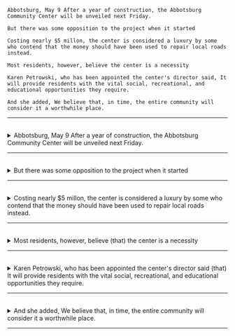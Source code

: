```
Abbotsburg, May 9 After a year of construction, the Abbotsburg Community Center will be unveiled next Friday.

But there was some opposition to the project when it started

Costing nearly $5 millon, the center is considered a luxury by some who contend that the money should have been used to repair local roads instead.

Most residents, however, believe the center is a necessity

Karen Petrowski, who has been appointed the center's director said, It will provide residents with the vital social, recreational, and educational opportunities they require. 

And she added, We believe that, in time, the entire community will consider it a worthwhile place.
```

---
<br>

<details>
  <summary>
    Abbotsburg, May 9 After a year of construction, the Abbotsburg Community Center will be unveiled next Friday.
  </summary>

  - 修飾語(地方副詞) : Abbotsburg
  
  - 修飾語(時間副詞) : May 9 After a year of construction
  
  - 主要要表達的 ⇒ the Abbotsburg Community Center will be unveiled next Friday.
    - 主部 : the Abbotsburg Community Center（Abbotsburg 社區中心）
      - the 定冠詞，表示特定的。
      - Abbotsburg 可能是地名，表示地點。
      - Community 名詞，表示社區。
      - Center 名詞，表示中心。
    - 述部 : will be unveiled next Friday.（將在下週五揭幕。）
      - 動詞 ⇒ will be unveiled 表示未來的動作，即社區中心將在未來揭幕。
        - will 助動詞，表示未來時態。
        - be 動詞，用來形成被動語態。
        - unveiled 動詞的過去分詞形式，表示揭幕或公開展示。  
      - 修飾語(時間副詞) ⇒ next Friday
        - next 形容詞，表示下一個。
        - Friday 名詞，表示星期五。

  > 這個句子描述了 Abbotsburg 社區中心經過一年的建設後將在下週五揭幕。主要信息在述部中，說明了社區中心的揭幕時間。

</details>

---
<br>

<details>
  <summary>
    But there was some opposition to the project when it started
  </summary>

  - But 連詞，表示轉折或對比。

  - 主要子句 : there was some opposition to the project
    - 主部 ⇒ there 代詞，指的是存在的事物或情況。
    - 述部 ⇒ was some opposition to the project
      - 動詞 : was 動詞，過去式，表示存在或發生。
      - 補語 : some opposition to the project，意指對該項目的某些反對。
      - some 限定詞，表示一些。
      - opposition 名詞，表示反對或反對意見。
      - to 介詞，表示對某事物的反對。
      - the 定冠詞，表示特定的。
      - project 名詞，表示項目或計劃。

  - 從屬子句 : when it started
    - when 連詞，引導時間狀語從句。
    - it 代詞，指的是前文提到的 "project"。
    - started 動詞的過去式，表示開始或啟動。

  > 這個句子描述了在項目開始時，對該項目存在一些反對意見或反對。主要信息在述部中，提供了有關反對意見的背景信息。句子中使用了 "But" 來引入對比或轉折情況，表明儘管項目開始了，但仍然存在反對。
</details>

---
<br>


<details>
  <summary>
    Costing nearly $5 millon, the center is considered a luxury by some who contend that the money should have been used to repair local roads instead.
  </summary>

  - 修飾語(分詞構句) : Costing nearly $5 millon，在這個句子中，原本的主詞是 "the center"，而這個主詞也在主要子句中存在，因此為了簡化句子結構，使用了分詞構句，將描述 "the center" 的性質和價值的部分提前表達出來。
    - Costing 動詞的現在分詞形式，表示花費。
    - nearly 副詞，表示幾乎。
    - $5 million 金額，表示五百萬美元。
    
  - 句型結構 : 主詞 + beV + 過去分詞 + by + 行為者。
    - 主詞 : the center（中心）
    - 動詞 : is considered，這是動詞片語，表示主詞 "the center" 的狀態或評價，即「被認為」。
      - is 動詞，連系動詞，用來表示狀態或特徵。
      - considered 動詞的過去分詞形式，表示被認為。
    - 受詞 : a luxury
      - a 不定冠詞，表示一個。
      - luxury 名詞，表示奢侈品或奢華。
    - 行為者 : some who contend that the money should have been used to repair local roads instead
      - by 介詞，表示被認為的依據。
      - some 代名詞，表示一些人。
      - 形容詞子句  :  who contend that the money should have been used to repair local roads instead.
        - 是由相對代詞 "who" 所引導的形容詞子句，修飾 "some”
        - who 代詞，引導關係子句。
        - contend 動詞，表示主張或認為。
        - that 連詞，引導宣稱或陳述。
        - the 定冠詞，表示特定的。
        - money 名詞，表示金錢。
        - should 情態動詞，表示應該。
        - have been 動詞的過去分詞形式，表示已經。
        - used 動詞的過去分詞形式，表示使用。
        - to 介詞，表示目的。
        - repair 這裡表示修復。
        - local 形容詞，表示當地的。
        - roads 名詞，表示道路。
        - instead 副詞，表示替代或反之。

  > 這個句子描述了中心的成本和一些人對它的看法。一些人認為中心是奢侈的，他們認為這筆錢本應該用來修復當地的道路。主要信息在述部中，描述了一些人的看法和觀點。
</details>

---
<br>

<details>
  <summary>
    Most residents, however, believe (that) the center is a necessity
  </summary>

  - 主詞 : "Most residents" 這是主詞，表示執行動作的主體，即「大多數居民」。
    - Most - 形容詞，表示最多的或大多數的。
    - residents - 名詞，表示居民。
 
  - 動詞 : "believe" 這是動詞，表示主詞 "Most residents" 的信仰或看法，即「相信」。
  
  - 受詞 : "(that) the center is a necessity" 這是動詞 "believe" 的受詞，表示被相信的事物，即「中心是必需的」。 "(that)" 在這個上下文中是可選的連接詞，用來引導引語從句。
    - the 定冠詞，表示特定的。
    - center 名詞，表示中心。
    - is 動詞，連系動詞，用來表示狀態或特徵。
    - a 不定冠詞，表示一個。
    - necessity 這裡表示必需品。

  - however 副詞，表示然而或但是。

  > 這個句子表明大多數居民相信中心是必需的。主要信息在述部中，描述了大多數居民的信念。這個句子中使用了 "however" 來引入對比或轉折情況，表明儘管一些人反對，但大多數居民仍然認為中心是必需的。
</details>

---
<br>

<details>
  <summary>
    Karen Petrowski, who has been appointed the center's director said (that) It will provide residents with the vital social, recreational, and educational opportunities they require.
  </summary>

  - 主詞 : "Karen Petrowski" 這是主詞，表示是誰說的話，即「Karen Petrowski」。
  - 動詞 : "said" 這是動詞，表示主詞 "Karen Petrowski" 的言論，即「說」。
  - 受詞 : that it will provide residents with the vital social, recreational, and educational opportunities they require，表示了Karen Petrowski所说的内容。
  - "who has been appointed the center's director" 這是關係詞的補述用法，用來進一步描述 "Karen Petrowski"，即「被任命為中心的主任」。
  - 單字 : 這句話的單字包括：
    - "Karen Petrowski" 人名，即「Karen Petrowski」。
    - "who" 連接詞，引導相對子句。
    - "has been appointed" 過去分詞形式的動詞 "appoint"，表示被任命。
    - "the" 定冠詞，指的是 "center's director"。
    - "center's" 形容詞，表示屬於中心的。
    - "director" 名詞，表示主任。
    - "said" 動詞，表示言論。
    - "It" 代名詞，指代前文提到的事物。
    - "will" 助動詞，表示未來時態。
    - "provide" 動詞，表示提供。
    - "residents" 名詞，表示居民。
    - "with" 介系詞，表示提供的對象。
    - "the" 定冠詞，指的是 "opportunities"。
    - "vital" 形容詞，表示重要的。
    - "social" 形容詞，表示社交的。
    - "recreational" 形容詞，表示娛樂的。
    - "and" 連接詞，用來連接多個形容詞。
    - "educational" 形容詞，表示教育的。
    - "opportunities" 名詞，表示機會。
    - "they" 代名詞，指代 "residents"。
    - "require" 動詞，表示需要。

  > 這個句子描述了Karen Petrowski被任命為中心的主任，并引用了她的話，說明中心將提供居民所需的重要社交、娛樂和教育機會。主要信息在述部中，而Karen Petrowski是句子的主題，是動作的執行者。
</details>

---
<br>

<details>
  <summary>
    And she added, We believe that, in time, the entire community will consider it a worthwhile place.
  </summary>

  - and she added，是主要子句的開頭，表明這是主要的陳述或行動。
    - And 連詞，表示添加或連接。
    - she 代詞，指的是先前提到的某個女性。
    - added 動詞，表示添加或附加。

  - 主詞 : We 代詞，表示一群人或團體，這裡指的是 "我們"。
  - 動詞 : believe 動詞，表示相信或認為。
  - 受詞 : the entire community will consider it a worthwhile place
    - 主部 : the entire community，指的是整個社區。
      - the 定冠詞，表示特定的。
      - entire 形容詞，表示整個的或全部的。
      - community 名詞，表示社區。
    - 述部 : will consider it a worthwhile place
      - 動詞 ⇒ will consider，表示將來的思考或評估。
        - will 情態動詞，表示未來時態。
        - consider 動詞，表示考慮或視為。
      - 受詞 ⇒ it，是指先前提到的某個地方或事物。
      - 受詞補語 ⇒ a worthwhile place，描述了社區將考慮的地方，其中 "worthwhile" 表示有價值的、值得的。
        - a 不定冠詞，表示一個。
        - worthwhile 形容詞，表示值得的或有價值的。
        - place 名詞，表示地方或場所。
    
  - 修飾語(時間副詞) : in time 最终、终究、在某个未来的时间点。

  > 這個句子表明 "我們" 相信，隨著時間的推移，整個社區將會視這個地方為一個有價值的地方。主要信息在述部中，說明了 "我們" 的信仰或觀點，即社區最終會認為這個地方是值得的。
</details>

---
<br>
